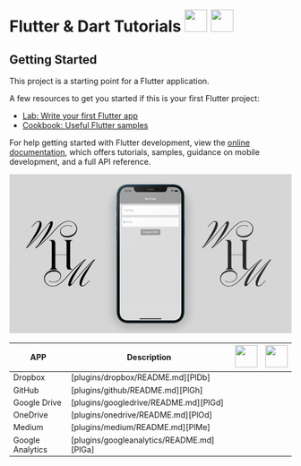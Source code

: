 # Flutter & Dart Tutorials <img src="https://miro.medium.com/max/1000/1*ilC2Aqp5sZd1wi0CopD1Hw.png" height="40" width="40" > <img src="https://upload.wikimedia.org/wikipedia/commons/7/7e/Dart-logo.png" height="40" width="40" >





## Getting Started

This project is a starting point for a Flutter application.

A few resources to get you started if this is your first Flutter project:

- [Lab: Write your first Flutter app](https://docs.flutter.dev/get-started/codelab)
- [Cookbook: Useful Flutter samples](https://docs.flutter.dev/cookbook)

For help getting started with Flutter development, view the
[online documentation](https://docs.flutter.dev/), which offers tutorials,
samples, guidance on mobile development, and a full API reference.


![Alt Text](https://github.com/mehdihosseinimoghadam/MHM-Flutter/blob/main/Flutter%20Text%20Field/text%20field%20flutter.gif)


| APP | Description |<img src="https://www.freepnglogos.com/uploads/youtube-logo-hd-8.png" height="40" width="40" >|    <img src="[https://www.freepnglogos.com/uploads/youtube-logo-hd-8.png](https://github.githubassets.com/images/modules/logos_page/GitHub-Mark.png)" height="40" width="40" >|
| ------ | ------ |------|------|
| Dropbox | [plugins/dropbox/README.md][PlDb] |||
| GitHub | [plugins/github/README.md][PlGh] |||
| Google Drive | [plugins/googledrive/README.md][PlGd] |||
| OneDrive | [plugins/onedrive/README.md][PlOd] |||
| Medium | [plugins/medium/README.md][PlMe] |||
| Google Analytics | [plugins/googleanalytics/README.md][PlGa] |||
